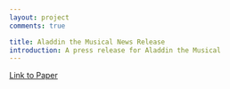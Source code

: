 ```yaml
---
layout: project
comments: true

title: Aladdin the Musical News Release
introduction: A press release for Aladdin the Musical
---
```


<object data="/data/projects/news_release.pdf" type="application/pdf" width="100%" height="800px"> 

<a href="/data/projects/news_release.pdf"> Link to Paper </a>